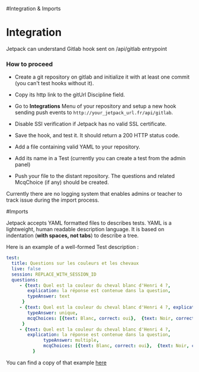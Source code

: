 #Integration & Imports

# Integration

Jetpack can understand Gitlab hook sent on /api/gitlab entrypoint

### How to proceed

 - Create a git repository on gitlab and initialize it with at least one commit (you can't test hooks without it).

 - Copy its http link to the gitUrl Discipline field.

 - Go to __Integrations__ Menu of your repository and setup a new hook sending push events to 
`http://your_jetpack_url.fr/api/gitlab`.
 - Disable SSl verification if Jetpack has no valid SSL certificate.

 - Save the hook, and test it. It should return a 200 HTTP status code.
 
 - Add a file containing valid YAML to your repository.
 
 - Add its name in a Test (currently you can create a test from the admin panel)

 - Push your file to the distant repository. The questions and related McqChoice (if any) should be created.
 
 Currently there are no logging system that enables admins or teacher to track issue during the import process.
 
#Imports

Jetpack accepts YAML formatted files to describes tests. 
YAML is a lightweight, human readable description language.
It is based on indentation (**with spaces, not tabs**) to describe a tree.

Here is an example of a well-formed Test description :

```yaml
test:
  title: Questions sur les couleurs et les chevaux
  live: false
  session: REPLACE_WITH_SESSION_ID
  questions:
     - {text: Quel est la couleur du cheval blanc d'Henri 4 ?,
        explication: la réponse est contenue dans la question,
        typeAnswer: text
      }
     - {text: Quel est la couleur du cheval blanc d'Henri 4 ?, explication: la réponse est contenue dans la question,
        typeAnswer: unique,
        mcqChoices: [{text: Blanc, correct: oui},  {text: Noir, correct: non}]
      }
     - {text: Quel est la couleur du cheval blanc d'Henri 4 ?,
        explication: la réponse est contenue dans la question,
              typeAnswer: multiple,
              mcqChoices: [{text: Blanc, correct: oui},  {text: Noir, correct: non},  {text: Plus blanc que blanc, correct: oui}]
          }
```

You can find a copy of that example [here](./test_import.yml)
